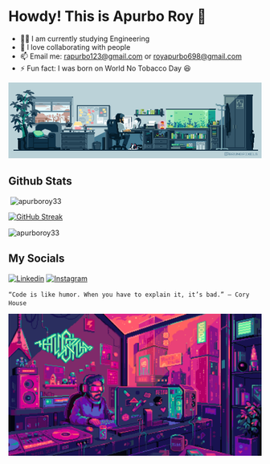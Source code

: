 # Howdy! This is Apurbo Roy 👋

- 👨‍🎓 I am currently studying Engineering
- 🤝 I love collaborating with people
- 📫 Email me: rapurbo123@gmail.com or royapurbo698@gmail.com
- ⚡ Fun fact: I was born on World No Tobacco Day 😆

<!--
- My main interests:
  - Arduino
  - Electronics
  - Python
  - C++
-->

<img src="./media/github-profile-coding-gif.gif" width="1000px">

## Github Stats

<p>&nbsp;<img align="center" src="https://github-readme-stats.vercel.app/api?username=apurboroy33&show_icons=true&locale=en" alt="apurboroy33" /></p>

[![GitHub Streak](https://streak-stats.demolab.com/?user=apurboroy33&card_width=600&card_height=210)](https://git.io/streak-stats)

<p><img align="center" src="https://github-readme-stats.vercel.app/api/top-langs?username=apurboroy33&show_icons=true&locale=en&layout=compact" alt="apurboroy33" /></p>

## My Socials

<a href="https://www.linkedin.com/in/apurbo-roy-68062532b" target="blank"><img align="center" src="https://raw.githubusercontent.com/rahuldkjain/github-profile-readme-generator/master/src/images/icons/Social/linked-in-alt.svg" alt="Linkedin" height="45" width="60" /></a>
<a href="https://instagram.com/apurboroy33" target="blank"><img align="center" src="https://raw.githubusercontent.com/rahuldkjain/github-profile-readme-generator/master/src/images/icons/Social/instagram.svg" alt="Instagram" height="45" width="60" /></a>

`“Code is like humor. When you have to explain it, it’s bad.” — Cory House`

<img src="./media/github-profile-gif-2.gif" width="1000px">

<!---
ApurboRoyGit/ApurboRoyGit is a ✨ special ✨ repository because its `README.md` (this file) appears on your GitHub profile.
You can click the Preview link to take a look at your changes.
--->
